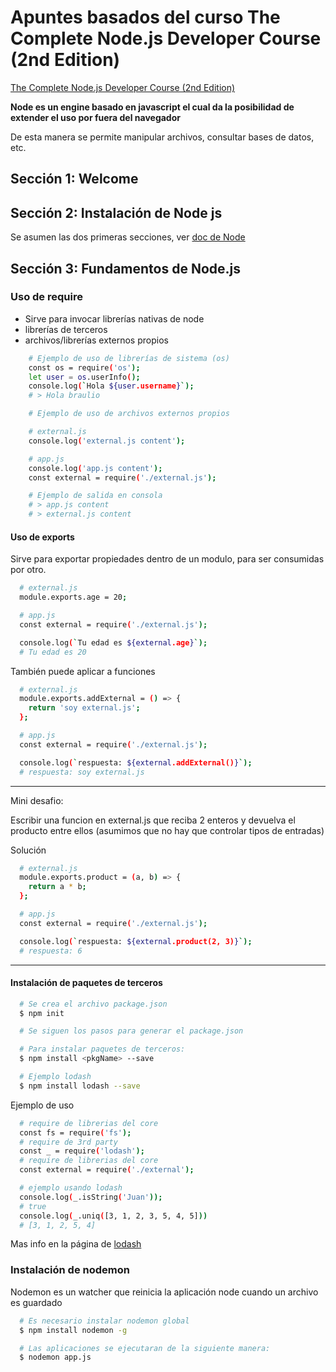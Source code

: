 # Apuntes basados del curso The Complete Node.js Developer Course (2nd Edition)
[The Complete Node.js Developer Course (2nd Edition)](https://www.udemy.com/the-complete-nodejs-developer-course-2/learn/v4/overview)

__Node es un engine basado en javascript el cual da la posibilidad de extender el uso por fuera del navegador__

De esta manera se permite manipular archivos, consultar bases de datos, etc.

## Sección 1: Welcome
## Sección 2: Instalación de Node js

Se asumen las dos primeras secciones, ver [doc de Node](https://nodejs.org/es/)

## Sección 3: Fundamentos de Node.js

### Uso de require

  - Sirve para invocar librerías nativas de node
  - librerías de terceros
  - archivos/librerías externos propios

  ```sh
      # Ejemplo de uso de librerías de sistema (os)
      const os = require('os');
      let user = os.userInfo();
      console.log(`Hola ${user.username}`); 
      # > Hola braulio
  ```

  ```sh
      # Ejemplo de uso de archivos externos propios

      # external.js
      console.log('external.js content');

      # app.js
      console.log('app.js content');
      const external = require('./external.js');

      # Ejemplo de salida en consola
      # > app.js content
      # > external.js content

  ```

#### Uso de exports 
Sirve para exportar propiedades dentro de un modulo, para ser consumidas por otro.

```sh
  # external.js
  module.exports.age = 20;

  # app.js
  const external = require('./external.js');

  console.log(`Tu edad es ${external.age}`); 
  # Tu edad es 20

```

También puede aplicar a funciones

```sh
  # external.js
  module.exports.addExternal = () => {
    return 'soy external.js';
  };

  # app.js
  const external = require('./external.js');

  console.log(`respuesta: ${external.addExternal()}`); 
  # respuesta: soy external.js

```

---
Mini desafio:

Escribir una funcion en external.js que reciba 2 enteros y devuelva el producto entre ellos (asumimos que no hay que controlar tipos de entradas)

Solución

```sh
  # external.js
  module.exports.product = (a, b) => {
    return a * b;
  };

  # app.js
  const external = require('./external.js');

  console.log(`respuesta: ${external.product(2, 3)}`); 
  # respuesta: 6

```

---

#### Instalación de paquetes de terceros

```sh
  # Se crea el archivo package.json
  $ npm init

  # Se siguen los pasos para generar el package.json

  # Para instalar paquetes de terceros:
  $ npm install <pkgName> --save

  # Ejemplo lodash
  $ npm install lodash --save

```

Ejemplo de uso

```sh
  # require de librerias del core
  const fs = require('fs');
  # require de 3rd party 
  const _ = require('lodash');
  # require de librerias del core
  const external = require('./external');

  # ejemplo usando lodash
  console.log(_.isString('Juan'));
  # true
  console.log(_.uniq([3, 1, 2, 3, 5, 4, 5]))
  # [3, 1, 2, 5, 4]

```
Mas info en la página de [lodash](https://lodash.com/docs)

### Instalación de nodemon
Nodemon es un watcher que reinicia la aplicación node cuando un archivo es guardado

```sh
  # Es necesario instalar nodemon global
  $ npm install nodemon -g

  # Las aplicaciones se ejecutaran de la siguiente manera:
  $ nodemon app.js
```


